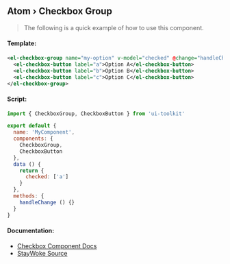 Atom › Checkbox Group
---

> The following is a quick example of how to use this component.


#### Template:

```xml
<el-checkbox-group name="my-option" v-model="checked" @change="handleChange">
  <el-checkbox-button label="a">Option A</el-checkbox-button>
  <el-checkbox-button label="b">Option B</el-checkbox-button>
  <el-checkbox-button label="c">Option C</el-checkbox-button>
</el-checkbox-group>
```


#### Script:

```js
import { CheckboxGroup, CheckboxButton } from 'ui-toolkit'

export default {
  name: 'MyComponent',
  components: {
    CheckboxGroup,
    CheckboxButton
  },
  data () {
    return {
      checked: ['a']
    }
  },
  methods: {
    handleChange () {}
  }
}
```


#### Documentation:

* [Checkbox Component Docs](http://element.eleme.io/#/en-US/component/checkbox)
* [StayWoke Source](https://github.com/staywoke/ui-toolkit/tree/master/src/components/molecules/checkbox-group)
